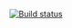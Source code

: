 [![Build status](https://ci.appveyor.com/api/projects/status/your-appveyor-project-id?svg=true)](https://ci.appveyor.com/project/vovazum/dz)